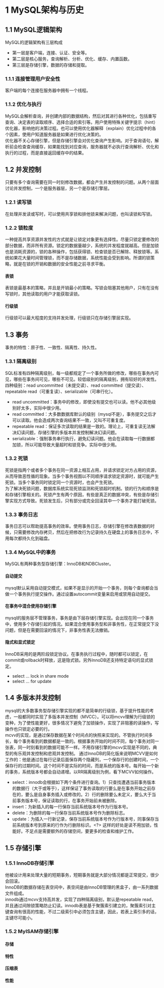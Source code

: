 # 1 MySQL架构与历史

## 1.1 MySQL逻辑架构
MySQL的逻辑架构有三层构成
+ 第一层是客户端，连接、认证、安全等。
+ 第二层是核心服务，查询解析、分析、优化、缓存、内置函数。
+ 第三层是存储引擎，数据的存储和提取。
### 1.1.1 连接管理用户安全性
客户端的每个连接在服务器中拥有一个线程。
### 1.1.2 优化与执行
MySQL会解析查询，并创建内部的数据结构，然后对其进行各种优化，包括重写查询、决定表的读取顺序、选择合适的索引等。用户使用特殊关键字提示（hint）优化器，影响他的决策过程。也可以使用优化器解释（explain）优化过程中的各个因素，使用户知道服务器是如果进行优化决策的。  
优化器不关心存储引擎，但是存储引擎会对优化查询产生影响。对于查询语句，解析前会检查查询缓存，如果能找到对应查询，服务器就不必执行查询解析、优化和执行的过程，而是直接返回缓存中的结果。

## 1.2 并发控制
只要有多个查询需要在同一时刻修改数据，都会产生并发控制的问题。从两个层面讨论并发控制，一个是服务器层，另一个是存储引擎层。
### 1.2.1 读写锁
在处理并发读或写时，可以使用共享锁和排他锁来解决问题，也叫读锁和写锁。
### 1.2.2 锁粒度
一种提高共享资源并发性的方式就是让锁定对象更有选择性。尽量只锁定要修改的部分数据，而非所有资源。锁定的数据量越少，系统的并发程度就越高。但是加锁也是消耗资源的，锁的各种操作，包括获得锁、检查锁是否已解除、释放锁等。系统如果花大量时间管理锁，而不是存储数据，系统性能会受到影响。所谓的锁策略，就是在锁的开销和数据的安全性能之前寻求平衡。
#### 表锁
表锁是最基本的策略，并且是开销最小的策略。写锁会阻塞其他用户，只有在没有写锁时，其他读取的用户才能获取读锁。
#### 行级锁
行级锁可以最大程度的支持并发处理，行级锁只在存储引擎层实现。

## 1.3 事务
事务的特性：原子性、一致性、隔离性、持久性。
### 1.3.1 隔离级别
SQL标准有四种隔离级别，每一级都规定了一个事务所做的修改，哪些在事务内可见，哪些在事务间可见，哪些不可见。较低级别的隔离级别，拥有较好的并发性。  
四种级别：read uncommitted（未提交读）、read committed（提交读）、 repeatable read（可重复读）、serializable（可串行化）。
+ read uncommitted：事务中的修改，即使没有提交也可以读。他不必其他级别好太多，实际中很少用。
+ read committed：大多数数据库默认的级别（mysql不是），事务提交之后才可以读取。他会造成两次查询结果不一致，又叫不可重复度。
+ repeatable read：保证多次读取的结果是一致的。理论上，可重复读无法解决幻读问题，存储引擎的多版本并发控制解决幻读问题。
+ serializable：强制事务串行执行，避免幻读问题。他会在读取每一行数据都加锁，所以可能导致大量超时和锁竞争。实际中很少用。
### 1.3.2 死锁
死锁是指两个或者多个事务在同一资源上相互占用，并请求锁定对方占用的资源，从而导致恶性循的现象。当多个事务视图以不同顺序请求锁定资源时，就可能产生死锁。当多个事务同时锁定同一个资源时，也会产生死锁。  
为了解决死锁问题，数据库系统实现死锁监测和死锁超时机制。锁的行为和顺序是和存储引擎相关的。死锁产生有两个原因，有些是真正的数据冲突，有些是存储引擎实现方式导致。死锁发生后，只有部分或完全回滚其中一个事务才能打破死锁。
### 1.3.3 事务日志
事务日志可以帮助提高事务的效率。使用事务日志，存储引擎在修改表数据的时候，只需要修改内存拷贝，然后在把修改行为记录持久在硬盘上的事务日志中，不用每次都持久化到磁盘。
### 1.3.4 MySQL中的事务
MySQL有两种事务型存储引擎：InnoDB和NDBCluster。
#### 自动提交
mysql默认采用自动提交模式，如果不是显示的开始一个事务，则每个查询都会当做一个事务执行提交操作。通过设置autocommit变量来启用或禁用自动提交。
#### 在事务中混合使用存储引擎
mysql的服务层不管理事务，事务是由下层存储引擎实现。会出现在同一个事务中，使用多个存储引起的情况。如果混合使用事务型和非事务性，在正常提交下没问题，但是在需要回滚的情况下，非事务性表无法撤销。
#### 隐式和显式锁定
InnoDB采用的是两阶段锁定协议。在事务执行过程中，随时都可以锁定，在commit或rollback时释放，这是隐式锁。另外InnoDB还支持特定语句的显式锁定。
+ select ... lock in share mode
+ select ... for update

## 1.4 多版本并发控制
mysql的大多数事务型存储引擎实现的都不是简单的行级锁，基于提升性能的考虑，一般都同时实现了多版本并发控制（MVCC）。可以将mcvv理解为行级锁的变种，为了使性能更好，很多情况下避免了加锁操作，实现了非阻塞的读操作，写操作也只锁定必要的行。  
mcvv的实现，是通过保存数据在某个时间点的快照来实现的。不管执行时间多长，每个事务看到的数据都是一致的。根据事务开始的时间不同，每个事务对同一张表，同一时刻看到的数据可能不一样。不用存储引擎的mcvv实现是不同的，典型的有乐观并发控制和悲观并发控制。
通过InnoDB的简化版来说明MCVV是如何工作的：他是通过在每行记录后面保存两个隐藏列，一个保存行的创建时间，一个保存行的过期时间。这个时间不是实际的时间，而是系统的版本号。每开始一个新的事务，系统版本号都会自动递增。以RR隔离级别为例，看下MCVV如何操作。
+ select：innodb会根据如下两个条件进行查询。1）只查找遭遇当前事务版本的数据行（大于或等于），这样保证了事务读取的行要么是在事务开始之前存在的，要么是自身事务插入或修改的。2）行的删除要么未定义，要么大于当前事务版本号，保证读取的行，在事务开始前未被删除。
+ insert：为新插入的每一行保存当前系统版本号作为行版本号。
+ delete：为删除的每一行保存当前系统版本号作为删除标志。
+ update：为插入一行新记录，保存当前系统版本号作为行版本号，同事保存当前系统版本号到原来的行作为行删除标识。<?>
这样的好处是读不用加锁，性能好。不足点是需要额外的存储空间，要更多的检查和维护工作。

## 1.5 存储引擎
### 1.5.1 InnoDB存储引擎
他被设计用来处理大量的短期事务，短期事务就是大部分情况都是正常提交，很少会回滚。  
InnoDB的数据存储在表空间中，表空间是由InnoDB管理的黑盒子，由一系列数据文件组成。  
innodb通过mcvv支持高并发，实现了四种隔离级别，默认是repeatable read，并且通过间隙锁策略防止幻读。innodb表是基于聚簇索引建立的，聚簇索引对主键查询有很高的性能，不过二级索引中必须包含主键，因此，若表上索引多的话，主键尽可能小。  
### 1.5.2 MyISAM存储引擎
#### 存储
#### 特性
#### 压缩表
#### 性能